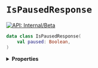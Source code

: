 # `IsPausedResponse`


[![API: Internal/Beta](https://img.shields.io/static/v1?label=API&message=Internal/Beta&color=red&style=flat-square)](/docs/developer-guide/core/api-conventions.md)



```kotlin
data class IsPausedResponse(
    val paused: Boolean,
)
```

<details>
<summary>
<b>Properties</b>
</summary>

<details>
<summary>
<code>paused</code>: <code><code><a href='https://kotlinlang.org/api/latest/jvm/stdlib/kotlin/-boolean/'>Boolean</a></code></code>
</summary>





</details>



</details>

